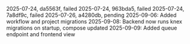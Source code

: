 2025-07-24, da5563f, failed
2025-07-24, 963bda5, failed
2025-07-24, 7a8df9c, failed
2025-07-26, a4280db, pending
2025-09-06: Added workflow and project migrations
2025-09-08: Backend now runs knex migrations on startup, compose updated
2025-09-09: Added queue endpoint and frontend view
